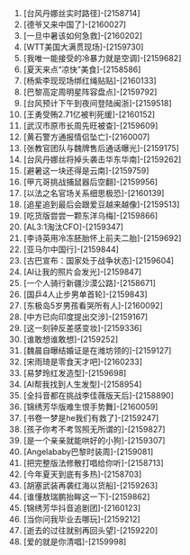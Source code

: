 
1. [台风丹娜丝实时路径]-[2158714]
1. [德爷又来中国了]-[2160027]
1. [一旦中暑该如何急救]-[2160202]
1. [WTT美国大满贯现场]-[2159730]
1. [我唯一能接受的冷暴力就是空调]-[2159682]
1. [夏天来点“凉快”美食]-[2158586]
1. [杨紫李现现场绑红绳贴贴]-[2160133]
1. [巴黎高定周明星阵容盘点]-[2159792]
1. [台风预计下午到夜间登陆闽浙]-[2159518]
1. [王勇受贿2.71亿被判死缓]-[2160152]
1. [武汉市原市长周先旺被查]-[2159609]
1. [黄石警方通报情侣坠亡]-[2160007]
1. [张教官团队与魏牌售后通话曝光]-[2159175]
1. [台风丹娜丝将掉头袭击华东华南]-[2159262]
1. [避暑这一块还得是云南]-[2159759]
1. [甲亢哥挑战捕鼠器后空翻]-[2159956]
1. [以法之名官场关系细思极恐]-[2160139]
1. [追星追到最后会跟爱豆越来越像]-[2159513]
1. [吃货版尝尝一颗东洋乌梅]-[2159866]
1. [AL3:1淘汰CFO]-[2159347]
1. [李诗英用冷冻胚胎怀上前夫二胎]-[2159692]
1. [亚马尔中国行]-[2159844]
1. [古巴宣布：国家处于战争状态]-[2159604]
1. [AI让我的照片会发光]-[2159847]
1. [一个人骑行新疆沙漠公路]-[2158671]
1. [国乒4人止步男单首轮]-[2159843]
1. [东极岛5岁男孩看哭所有人]-[2160092]
1. [中方已向印度提出交涉]-[2159167]
1. [这一刻钟反差感变妆]-[2159336]
1. [谁敢想谁敢想]-[2159252]
1. [魏晨自曝结婚证是在潍坊领的]-[2159127]
1. [宋雨琦是零食天才吧]-[2160233]
1. [易梦玲红发造型]-[2159698]
1. [AI帮我找到人生发型]-[2158954]
1. [全抖音都在挑战李佳薇版天后]-[2158890]
1. [锦绣芳华版难生恨手势舞]-[2160059]
1. [书卷一梦是he我们有救了]-[2159247]
1. [孩子你考不考驾照无所谓的]-[2159827]
1. [是一个亲亲就能哄好的小狗]-[2159307]
1. [Angelababy巴黎时装周]-[2159081]
1. [把完整版法修散打唱给你听]-[2158713]
1. [今年夏天到底有多热]-[2158703]
1. [胡塞武装再袭红海以货船]-[2159263]
1. [谁懂敖瑞鹏抬眸这一下]-[2159862]
1. [锦绣芳华抖音追剧团]-[2160123]
1. [当你问我毕业去哪玩]-[2159212]
1. [逝去的过往就别再回头望]-[2159220]
1. [爱的就是你清唱]-[2159998]